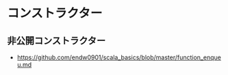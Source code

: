 # コンストラクター

## 非公開コンストラクター
- https://github.com/endw0901/scala_basics/blob/master/function_enqueu.md
